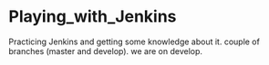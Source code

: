 # Playing_with_Jenkins
Practicing Jenkins and getting some knowledge about it. couple of branches (master and develop). we are on develop.
